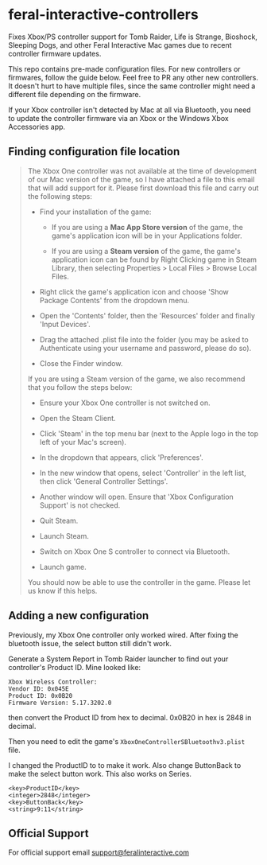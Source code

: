 # feral-interactive-controllers
Fixes Xbox/PS controller support for Tomb Raider, Life is Strange, Bioshock, Sleeping Dogs, and other Feral Interactive Mac games due to recent controller firmware updates.

This repo contains pre-made configuration files. For new controllers or firmwares, follow the guide below. Feel free to PR any other new controllers. It doesn't hurt to have multiple files, since the same controller might need a different file depending on the firmware. 

If your Xbox controller isn't detected by Mac at all via Bluetooth, you need to update the controller firmware via an Xbox or the Windows Xbox Accessories app.


## Finding configuration file location

> The Xbox One controller was not available at the time of development of our Mac version of the game, so I have attached a file to this email that will add support for it. Please first download this file and carry out the following steps:
>  
> 
> * Find your installation of the game:
> 
>   * If you are using a **Mac App Store version** of the game, the game's application icon will be in your Applications folder.
> 
>   * If you are using a **Steam version** of the game, the game's application icon can be found by Right Clicking game in Steam Library, then selecting Properties > Local Files > Browse Local Files.
> 
> * Right click the game's application icon and choose 'Show Package Contents' from the dropdown menu.
> 
> * Open the 'Contents' folder, then the 'Resources' folder and finally 'Input Devices'.
> 
> * Drag the attached .plist file into the folder (you may be asked to Authenticate using your username and password, please do so).
> 
> * Close the Finder window.
> 
> 
> If you are using a Steam version of the game, we also recommend that you follow the steps below:
>  
> * Ensure your Xbox One controller is not switched on.
> 
> * Open the Steam Client.
> 
> * Click 'Steam' in the top menu bar (next to the Apple logo in the top left of your Mac's screen).
> 
> * In the dropdown that appears, click 'Preferences'.
> 
> * In the new window that opens, select 'Controller' in the left list, then click 'General Controller Settings'.
> 
> * Another window will open. Ensure that 'Xbox Configuration Support' is not checked.
> 
> * Quit Steam.
> 
> * Launch Steam.
> 
> * Switch on Xbox One S controller to connect via Bluetooth.
> 
> * Launch game.
> 
> 
> You should now be able to use the controller in the game. Please let us know if this helps. 

## Adding a new configuration

Previously, my Xbox One controller only worked wired. After fixing the bluetooth issue, the select button still didn't work. 

Generate a System Report in Tomb Raider launcher to find out your controller's Product ID. Mine looked like:
```
Xbox Wireless Controller:
Vendor ID: 0x045E              
Product ID: 0x0B20
Firmware Version: 5.17.3202.0
```

then convert the Product ID from hex to decimal. 0x0B20 in hex is 2848 in decimal.

Then you need to edit the game's `XboxOneControllerSBluetoothv3.plist` file.

I changed the ProductID to to make it work. Also change ButtonBack to make the select button work. This also works on Series.

```
<key>ProductID</key>
<integer>2848</integer>
<key>ButtonBack</key>
<string>9:11</string>
```

## Official Support

For official support email support@feralinteractive.com
